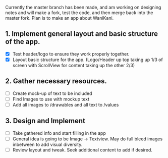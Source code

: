 Currently the master branch has been made, and am working on designing notes and will make a fork, test the code, and then merge back into the master fork.  Plan is to make an app about WaniKani.
## 1. Implement general layout and basic structure of the app.
  - [x] Test header/logo to ensure they work properly together.
  - [x] Layout basic structure for the app. (Logo/Header up top taking up 1/3 of screen with ScrollView for content taking up the other 2/3)
## 2. Gather necessary resources.
- [ ] Create mock-up of text to be included
- [ ] Find Images to use with mockup text
- [ ] Add all images to /drawables and all text to /values
## 3. Design and Implement
- [ ] Take gathered info and start filling in the app
- [ ] General idea is going to be Image -> Textview.  May do full bleed images inbetween to add visual diversity.
- [ ] Review layout and tweak.  Seek additional content to add if desired.
